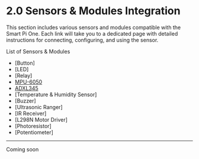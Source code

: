 # 2.0 Sensors & Modules Integration

This section includes various sensors and modules compatible with the Smart Pi One. Each link will take you to a dedicated page with detailed instructions for connecting, configuring, and using the sensor.

List of Sensors & Modules

- [Button] 
- [LED]  
- [Relay] 
- [MPU-6050](SmartPi_MPU-6050.md)
- [ADXL345](SmartPi_ADXL345.md)
- [Temperature & Humidity Sensor]  
- [Buzzer] 
- [Ultrasonic Ranger]   
- [IR Receiver] 
- [L298N Motor Driver]  
- [Photoresistor] 
- [Potentiometer]

---

Coming soon



